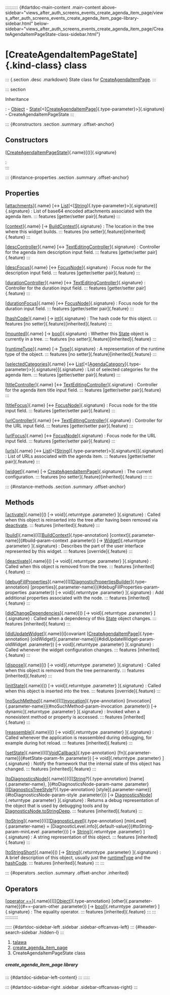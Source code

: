 :::::::::: {#dartdoc-main-content .main-content above-sidebar="views_after_auth_screens_events_create_agenda_item_page/views_after_auth_screens_events_create_agenda_item_page-library-sidebar.html" below-sidebar="views_after_auth_screens_events_create_agenda_item_page/CreateAgendaItemPageState-class-sidebar.html"}
<div>

# [CreateAgendaItemPageState]{.kind-class} class

</div>

::: {.section .desc .markdown}
State class for
[CreateAgendaItemPage](../views_after_auth_screens_events_create_agenda_item_page/CreateAgendaItemPage-class.html).
:::

::: section

Inheritance

:   -   [Object](https://api.flutter.dev/flutter/dart-core/Object-class.html)
    -   [State](https://api.flutter.dev/flutter/widgets/State-class.html)[\<[[CreateAgendaItemPage](../views_after_auth_screens_events_create_agenda_item_page/CreateAgendaItemPage-class.html)]{.type-parameter}\>]{.signature}
    -   CreateAgendaItemPageState
:::

::: {#constructors .section .summary .offset-anchor}
## Constructors

[[CreateAgendaItemPageState](../views_after_auth_screens_events_create_agenda_item_page/CreateAgendaItemPageState/CreateAgendaItemPageState.html)]{.name}[()]{.signature}

:   
:::

::: {#instance-properties .section .summary .offset-anchor}
## Properties

[[attachments](../views_after_auth_screens_events_create_agenda_item_page/CreateAgendaItemPageState/attachments.html)]{.name} [↔ [List](https://api.flutter.dev/flutter/dart-core/List-class.html)[\<[[String](https://api.flutter.dev/flutter/dart-core/String-class.html)]{.type-parameter}\>]{.signature}]{.signature}
:   List of base64 encoded attachments associated with the agenda item.
    ::: features
    [getter/setter pair]{.feature}
    :::

[[context](https://api.flutter.dev/flutter/widgets/State/context.html)]{.name} [→ [BuildContext](https://api.flutter.dev/flutter/widgets/BuildContext-class.html)]{.signature}
:   The location in the tree where this widget builds.
    ::: features
    [no setter]{.feature}[inherited]{.feature}
    :::

[[descController](../views_after_auth_screens_events_create_agenda_item_page/CreateAgendaItemPageState/descController.html)]{.name} [↔ [TextEditingController](https://api.flutter.dev/flutter/widgets/TextEditingController-class.html)]{.signature}
:   Controller for the agenda item description input field.
    ::: features
    [getter/setter pair]{.feature}
    :::

[[descFocus](../views_after_auth_screens_events_create_agenda_item_page/CreateAgendaItemPageState/descFocus.html)]{.name} [↔ [FocusNode](https://api.flutter.dev/flutter/widgets/FocusNode-class.html)]{.signature}
:   Focus node for the description input field.
    ::: features
    [getter/setter pair]{.feature}
    :::

[[durationController](../views_after_auth_screens_events_create_agenda_item_page/CreateAgendaItemPageState/durationController.html)]{.name} [↔ [TextEditingController](https://api.flutter.dev/flutter/widgets/TextEditingController-class.html)]{.signature}
:   Controller for the duration input field.
    ::: features
    [getter/setter pair]{.feature}
    :::

[[durationFocus](../views_after_auth_screens_events_create_agenda_item_page/CreateAgendaItemPageState/durationFocus.html)]{.name} [↔ [FocusNode](https://api.flutter.dev/flutter/widgets/FocusNode-class.html)]{.signature}
:   Focus node for the duration input field.
    ::: features
    [getter/setter pair]{.feature}
    :::

[[hashCode](https://api.flutter.dev/flutter/dart-core/Object/hashCode.html)]{.name} [→ [int](https://api.flutter.dev/flutter/dart-core/int-class.html)]{.signature}
:   The hash code for this object.
    ::: features
    [no setter]{.feature}[inherited]{.feature}
    :::

[[mounted](https://api.flutter.dev/flutter/widgets/State/mounted.html)]{.name} [→ [bool](https://api.flutter.dev/flutter/dart-core/bool-class.html)]{.signature}
:   Whether this
    [State](https://api.flutter.dev/flutter/widgets/State-class.html)
    object is currently in a tree.
    ::: features
    [no setter]{.feature}[inherited]{.feature}
    :::

[[runtimeType](https://api.flutter.dev/flutter/dart-core/Object/runtimeType.html)]{.name} [→ [Type](https://api.flutter.dev/flutter/dart-core/Type-class.html)]{.signature}
:   A representation of the runtime type of the object.
    ::: features
    [no setter]{.feature}[inherited]{.feature}
    :::

[[selectedCategories](../views_after_auth_screens_events_create_agenda_item_page/CreateAgendaItemPageState/selectedCategories.html)]{.name} [↔ [List](https://api.flutter.dev/flutter/dart-core/List-class.html)[\<[[AgendaCategory](../models_events_event_agenda_category/AgendaCategory-class.html)]{.type-parameter}\>]{.signature}]{.signature}
:   List of selected categories for the agenda item.
    ::: features
    [getter/setter pair]{.feature}
    :::

[[titleController](../views_after_auth_screens_events_create_agenda_item_page/CreateAgendaItemPageState/titleController.html)]{.name} [↔ [TextEditingController](https://api.flutter.dev/flutter/widgets/TextEditingController-class.html)]{.signature}
:   Controller for the agenda item title input field.
    ::: features
    [getter/setter pair]{.feature}
    :::

[[titleFocus](../views_after_auth_screens_events_create_agenda_item_page/CreateAgendaItemPageState/titleFocus.html)]{.name} [↔ [FocusNode](https://api.flutter.dev/flutter/widgets/FocusNode-class.html)]{.signature}
:   Focus node for the title input field.
    ::: features
    [getter/setter pair]{.feature}
    :::

[[urlController](../views_after_auth_screens_events_create_agenda_item_page/CreateAgendaItemPageState/urlController.html)]{.name} [↔ [TextEditingController](https://api.flutter.dev/flutter/widgets/TextEditingController-class.html)]{.signature}
:   Controller for the URL input field.
    ::: features
    [getter/setter pair]{.feature}
    :::

[[urlFocus](../views_after_auth_screens_events_create_agenda_item_page/CreateAgendaItemPageState/urlFocus.html)]{.name} [↔ [FocusNode](https://api.flutter.dev/flutter/widgets/FocusNode-class.html)]{.signature}
:   Focus node for the URL input field.
    ::: features
    [getter/setter pair]{.feature}
    :::

[[urls](../views_after_auth_screens_events_create_agenda_item_page/CreateAgendaItemPageState/urls.html)]{.name} [↔ [List](https://api.flutter.dev/flutter/dart-core/List-class.html)[\<[[String](https://api.flutter.dev/flutter/dart-core/String-class.html)]{.type-parameter}\>]{.signature}]{.signature}
:   List of URLs associated with the agenda item.
    ::: features
    [getter/setter pair]{.feature}
    :::

[[widget](https://api.flutter.dev/flutter/widgets/State/widget.html)]{.name} [→ [CreateAgendaItemPage](../views_after_auth_screens_events_create_agenda_item_page/CreateAgendaItemPage-class.html)]{.signature}
:   The current configuration.
    ::: features
    [no setter]{.feature}[inherited]{.feature}
    :::
:::

::: {#instance-methods .section .summary .offset-anchor}
## Methods

[[activate](https://api.flutter.dev/flutter/widgets/State/activate.html)]{.name}[() [→ void]{.returntype .parameter} ]{.signature}
:   Called when this object is reinserted into the tree after having
    been removed via
    [deactivate](https://api.flutter.dev/flutter/widgets/State/deactivate.html).
    ::: features
    [inherited]{.feature}
    :::

[[build](../views_after_auth_screens_events_create_agenda_item_page/CreateAgendaItemPageState/build.html)]{.name}[([[[BuildContext](https://api.flutter.dev/flutter/widgets/BuildContext-class.html)]{.type-annotation} [context]{.parameter-name}]{#build-param-context .parameter}) [→ [Widget](https://api.flutter.dev/flutter/widgets/Widget-class.html)]{.returntype .parameter} ]{.signature}
:   Describes the part of the user interface represented by this widget.
    ::: features
    [override]{.feature}
    :::

[[deactivate](https://api.flutter.dev/flutter/widgets/State/deactivate.html)]{.name}[() [→ void]{.returntype .parameter} ]{.signature}
:   Called when this object is removed from the tree.
    ::: features
    [inherited]{.feature}
    :::

[[debugFillProperties](https://api.flutter.dev/flutter/widgets/State/debugFillProperties.html)]{.name}[([[[DiagnosticPropertiesBuilder](https://api.flutter.dev/flutter/foundation/DiagnosticPropertiesBuilder-class.html)]{.type-annotation} [properties]{.parameter-name}]{#debugFillProperties-param-properties .parameter}) [→ void]{.returntype .parameter} ]{.signature}
:   Add additional properties associated with the node.
    ::: features
    [inherited]{.feature}
    :::

[[didChangeDependencies](https://api.flutter.dev/flutter/widgets/State/didChangeDependencies.html)]{.name}[() [→ void]{.returntype .parameter} ]{.signature}
:   Called when a dependency of this
    [State](https://api.flutter.dev/flutter/widgets/State-class.html)
    object changes.
    ::: features
    [inherited]{.feature}
    :::

[[didUpdateWidget](https://api.flutter.dev/flutter/widgets/State/didUpdateWidget.html)]{.name}[([covariant [[CreateAgendaItemPage](../views_after_auth_screens_events_create_agenda_item_page/CreateAgendaItemPage-class.html)]{.type-annotation} [oldWidget]{.parameter-name}]{#didUpdateWidget-param-oldWidget .parameter}) [→ void]{.returntype .parameter} ]{.signature}
:   Called whenever the widget configuration changes.
    ::: features
    [inherited]{.feature}
    :::

[[dispose](https://api.flutter.dev/flutter/widgets/State/dispose.html)]{.name}[() [→ void]{.returntype .parameter} ]{.signature}
:   Called when this object is removed from the tree permanently.
    ::: features
    [inherited]{.feature}
    :::

[[initState](../views_after_auth_screens_events_create_agenda_item_page/CreateAgendaItemPageState/initState.html)]{.name}[() [→ void]{.returntype .parameter} ]{.signature}
:   Called when this object is inserted into the tree.
    ::: features
    [override]{.feature}
    :::

[[noSuchMethod](https://api.flutter.dev/flutter/dart-core/Object/noSuchMethod.html)]{.name}[([[[Invocation](https://api.flutter.dev/flutter/dart-core/Invocation-class.html)]{.type-annotation} [invocation]{.parameter-name}]{#noSuchMethod-param-invocation .parameter}) [→ dynamic]{.returntype .parameter} ]{.signature}
:   Invoked when a nonexistent method or property is accessed.
    ::: features
    [inherited]{.feature}
    :::

[[reassemble](https://api.flutter.dev/flutter/widgets/State/reassemble.html)]{.name}[() [→ void]{.returntype .parameter} ]{.signature}
:   Called whenever the application is reassembled during debugging, for
    example during hot reload.
    ::: features
    [inherited]{.feature}
    :::

[[setState](https://api.flutter.dev/flutter/widgets/State/setState.html)]{.name}[([[[VoidCallback](https://api.flutter.dev/flutter/dart-ui/VoidCallback.html)]{.type-annotation} [fn]{.parameter-name}]{#setState-param-fn .parameter}) [→ void]{.returntype .parameter} ]{.signature}
:   Notify the framework that the internal state of this object has
    changed.
    ::: features
    [inherited]{.feature}
    :::

[[toDiagnosticsNode](https://api.flutter.dev/flutter/foundation/Diagnosticable/toDiagnosticsNode.html)]{.name}[({[[[String](https://api.flutter.dev/flutter/dart-core/String-class.html)?]{.type-annotation} [name]{.parameter-name}, ]{#toDiagnosticsNode-param-name .parameter}[[[DiagnosticsTreeStyle](https://api.flutter.dev/flutter/foundation/DiagnosticsTreeStyle.html)?]{.type-annotation} [style]{.parameter-name}]{#toDiagnosticsNode-param-style .parameter}}) [→ [DiagnosticsNode](https://api.flutter.dev/flutter/foundation/DiagnosticsNode-class.html)]{.returntype .parameter} ]{.signature}
:   Returns a debug representation of the object that is used by
    debugging tools and by
    [DiagnosticsNode.toStringDeep](https://api.flutter.dev/flutter/foundation/DiagnosticsNode/toStringDeep.html).
    ::: features
    [inherited]{.feature}
    :::

[[toString](https://api.flutter.dev/flutter/foundation/Diagnosticable/toString.html)]{.name}[({[[[DiagnosticLevel](https://api.flutter.dev/flutter/foundation/DiagnosticLevel.html)]{.type-annotation} [minLevel]{.parameter-name} = [DiagnosticLevel.info]{.default-value}]{#toString-param-minLevel .parameter}}) [→ [String](https://api.flutter.dev/flutter/dart-core/String-class.html)]{.returntype .parameter} ]{.signature}
:   A string representation of this object.
    ::: features
    [inherited]{.feature}
    :::

[[toStringShort](https://api.flutter.dev/flutter/foundation/Diagnosticable/toStringShort.html)]{.name}[() [→ [String](https://api.flutter.dev/flutter/dart-core/String-class.html)]{.returntype .parameter} ]{.signature}
:   A brief description of this object, usually just the
    [runtimeType](https://api.flutter.dev/flutter/dart-core/Object/runtimeType.html)
    and the
    [hashCode](https://api.flutter.dev/flutter/dart-core/Object/hashCode.html).
    ::: features
    [inherited]{.feature}
    :::
:::

::: {#operators .section .summary .offset-anchor .inherited}
## Operators

[[operator ==](https://api.flutter.dev/flutter/dart-core/Object/operator_equals.html)]{.name}[([[[Object](https://api.flutter.dev/flutter/dart-core/Object-class.html)]{.type-annotation} [other]{.parameter-name}]{#==-param-other .parameter}) [→ [bool](https://api.flutter.dev/flutter/dart-core/bool-class.html)]{.returntype .parameter} ]{.signature}
:   The equality operator.
    ::: features
    [inherited]{.feature}
    :::
:::
::::::::::

::::: {#dartdoc-sidebar-left .sidebar .sidebar-offcanvas-left}
::: {#header-search-sidebar .hidden-l}
:::

1.  [talawa](../index.html)
2.  [create_agenda_item_page](../views_after_auth_screens_events_create_agenda_item_page/)
3.  CreateAgendaItemPageState class

##### create_agenda_item_page library

::: {#dartdoc-sidebar-left-content}
:::
:::::

::: {#dartdoc-sidebar-right .sidebar .sidebar-offcanvas-right}
:::
